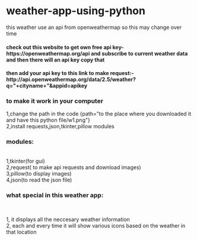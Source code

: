 # weather-app-using-python
this weather use an api from openweathermap so this may change over time

<h4>check out this website to get own free api key-https://openweathermap.org/api
and subscribe to current weather data and then there will an api key copy that</h4>

<h4>then add your api key to this link to make request:- http://api.openweathermap.org/data/2.5/weather?q="+cityname+"&appid=apikey<h4>

<h3>to make it work in your computer</h3>

1,change the path in the code  {path="to the place where you downloaded it and have this python file/w1.png"}<br>
2,install requests,json,tkinter,pillow modules

<h3>modules:</h3><br>
1,tkinter(for gui)<br>
2,request( to make api requests and download images)<br>
3,pillow(to display images)<br>
4,json(to read the json file)<br>

<h3>what special in this weather app:</h3><br>

1, it displays all the neccesary weather information<br>
2, each and every time it will show various icons based on the weather in that location

